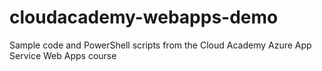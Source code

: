 # cloudacademy-webapps-demo
Sample code and PowerShell scripts from the Cloud Academy Azure App Service Web Apps course
